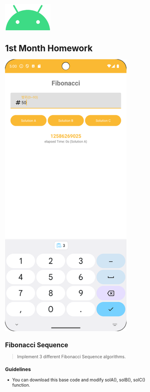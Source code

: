 <img src="./README/ic_android.png" width="150px">

# 1st Month Homework

<img src="./README/main.png" width="400px">

## Fibonacci Sequence
> Implement 3 different Fibonacci Sequence algorithms.

### Guidelines
- You can download this base code and modify solA(), solB(), solC() function.
